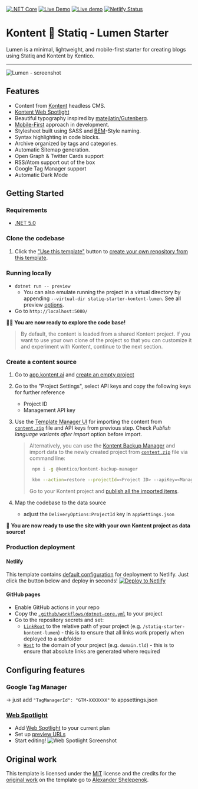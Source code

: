 [![.NET Core](https://github.com/Kentico/statiq-starter-kontent-lumen/workflows/.NET%20Core/badge.svg)](https://github.com/Kentico/statiq-starter-kontent-lumen/actions)
[![Live Demo](https://img.shields.io/badge/Live-DEMO-brightgreen.svg?logo=github&logoColor=white)](https://kentico.github.io/statiq-starter-kontent-lumen)
[![Live demo](https://img.shields.io/badge/Live-Demo-00C7B7.svg?logo=netlify)](https://statiq-starter-kontent-lumen.netlify.app/)
[![Netlify Status](https://api.netlify.com/api/v1/badges/b0ddaf97-1629-4d05-b8b0-c10e7241fc56/deploy-status)](https://app.netlify.com/sites/statiq-starter-kontent-lumen/deploys)

# Kontent 💖 Statiq - Lumen Starter

Lumen is a minimal, lightweight, and mobile-first starter for creating blogs using Statiq and Kontent by Kentico.

---
![Lumen - screenshot](https://i.imgur.com/vLBpkl6.png)

## Features

- Content from [Kontent](http://kontent.ai/) headless CMS.
- [Kontent Web Spotlight](https://docs.kontent.ai/tutorials/set-up-kontent/set-up-your-project/web-spotlight)
- Beautiful typography inspired by [matejlatin/Gutenberg](https://github.com/matejlatin/Gutenberg).
- [Mobile-First](https://medium.com/@mrmrs_/mobile-first-css-48bc4cc3f60f) approach in development.
- Stylesheet built using SASS and [BEM](http://getbem.com/naming/)-Style naming.
- Syntax highlighting in code blocks.
- Archive organized by tags and categories.
- Automatic Sitemap generation.
- Open Graph & Twitter Cards support
- RSS/Atom support out of the box
- Google Tag Manager support
- Automatic Dark Mode

## Getting Started

### Requirements

- [.NET 5.0](https://dotnet.microsoft.com/download)

### Clone the codebase

1. Click the ["Use this template"](https://github.com/Kontent/statiq-starter-kontent-lumen/generate) button to [create your own repository from this template](https://help.github.com/en/github/creating-cloning-and-archiving-repositories/creating-a-repository-from-a-template).

### Running locally

- `dotnet run -- preview`
  - You can also emulate running the project in a virtual directory by appending `--virtual-dir statiq-starter-kontent-lumen`. See all preview [options](https://statiq.dev/web/running/preview-server).
- Go to `http://localhost:5080/`

🎊🎉 **You are now ready to explore the code base!**

> By default, the content is loaded from a shared Kontent project. If you want to use your own clone of the project so that you can customize it and experiment with Kontent, continue to the next section.

### Create a content source

1. Go to [app.kontent.ai](https://app.kontent.ai) and [create an empty project](https://docs.kontent.ai/tutorials/set-up-kontent/projects/manage-projects#a-creating-projects)
1. Go to the "Project Settings", select API keys and copy the following keys for further reference
    - Project ID
    - Management API key
1. Use the [Template Manager UI](https://kentico.github.io/kontent-template-manager/import) for importing the content from [`content.zip`](./content.zip) file and API keys from previous step. Check *Publish language variants after import* option before import.

    > Alternatively, you can use the [Kontent Backup Manager](https://github.com/Kentico/kontent-backup-manager-js) and import data to the newly created project from [`content.zip`](./content.zip) file via command line:
    >
    >   ```sh
    >    npm i -g @kentico/kontent-backup-manager
    >
    >    kbm --action=restore --projectId=<Project ID> --apiKey=<Management API key> --zipFilename=content
    >    ```
    >
    > Go to your Kontent project and [publish all the imported items](https://docs.kontent.ai/tutorials/write-and-collaborate/publish-your-work/publish-content-items).

1. Map the codebase to the data source
    - adjust the `DeliveryOptions:ProjectId` key in `appSettings.json`

🚀 **You are now ready to use the site with your own Kontent project as data source!**

### Production deployment
#### Netlify
This template contains [default configuration](https://github.com/Kentico/statiq-starter-kontent-lumen/blob/master/netlify.toml) for deployment to Netlify. Just click the button below and deploy in seconds!
[![Deploy to Netlify](https://www.netlify.com/img/deploy/button.svg)](https://app.netlify.com/start/deploy?repository=https://github.com/Kentico/statiq-starter-kontent-lumen)

#### GitHub pages

- Enable GitHub actions in your repo
- Copy the [`.github/workflows/dotnet-core.yml`](https://github.com/Kontent/statiq-starter-kontent-lumen/blob/master/.github/workflows/dotnet-core.yml) to your project
- Go to the repository secrets and set:
  - [`LinkRoot`](https://statiq.dev/framework/configuration/settings) to the relative path of your project (e.g. `/statiq-starter-kontent-lumen`) - this is to ensure that all links work properly when deployed to a subfolder
  - [`Host`](https://statiq.dev/framework/configuration/settings) to the domain of your project (e.g. `domain.tld`) - this is to ensure that absolute links are generated where required

## Configuring features

### Google Tag Manager

-> just add `"TagManagerId": "GTM-XXXXXXX"` to appsettings.json

### [Web Spotlight](https://webspotlight.kontent.ai/)

- Add [Web Spotlight](https://kontent.ai/pricing) to your current plan
- Set up [preview URLs](https://i.imgur.com/fYzG7mZ.png)
- Start editing!
![Web Spotlight Screenshot](https://i.imgur.com/0WykmeX.png)

## Original work

This template is licensed under the [MIT](LICENSE) license and the credits for the [original work](https://github.com/alxshelepenok/gatsby-starter-lumen) on the template go to [Alexander Shelepenok](https://github.com/alxshelepenok).
